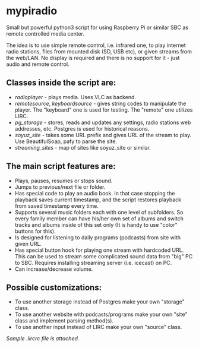 # mypiradio
Small but powerful python3 script for using Raspberry Pi or similar SBC as remote controlled media center.

The idea is to use simple remote control, i.e. infrared one, to play internet radio stations, files from mounted disk (SD, USB etc), or given streams from the web/LAN. No display is required and there is no support for it - just audio and remote control.

## Classes inside the script are:
* *radioplayer* - plays media. Uses VLC as backend.
* *remotesource*, *keyboardsource* - gives string codes to manipulate the player. The "keyboard" one is used for testing. The "remote" one utilizes LIRC.
* *pg_storage* - stores, reads and updates any settings, radio stations web addresses, etc. Postgres is used for historical reasons.
* *soyuz_site* - takes some URL prefix and gives URL of the stream to play. Use BeautifulSoap, pafy to parse the site.
* *streaming_sites* - map of sites like soyuz_site or similar.

## The main script features are:
* Plays, pauses, resumes or stops sound.
* Jumps to previous/next file or folder.
* Has special code to play an audio book. In that case stopping the playback saves current timestamp, and the script restores playback from saved timestamp every time.
* Supports several music folders each with one level of subfolders. So every family member can have his/her own set of albums and switch tracks and albums inside of this set only (It is handy to use "color" buttons for this).
* Is designed for listening to daily programs (podcasts) from site with given URL.
* Has special button hook for playing one stream with hardcoded URL. This can be used to stream some complicated sound data from "big" PC to SBC. Requires installing streaming server  (i.e. icecast) on PC.
* Can increase/decrease volume.

## Possible customizations:
* To use another storage instead of Postgres make your own "storage" class.
* To use another website with podcasts/programs make your own "site" class and implement parsing method(s).
* To use another input instead of LIRC make your own "source" class.

*Sample .lircrc file is attached.*

